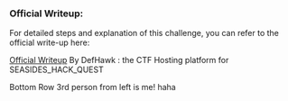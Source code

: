 ### Official Writeup:
For detailed steps and explanation of this challenge, you can refer to the official write-up here:

[Official Writeup](https://github.com/defHawk-tech/Official_Writeups/blob/main/SEASIDES_HACK_QUEST/Steganography.md) By DefHawk : the CTF Hosting platform for SEASIDES_HACK_QUEST

Bottom Row 3rd person from left is me! haha
